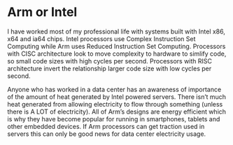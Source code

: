 # Arm or Intel
I have worked most of my professional life with systems built with Intel x86, x64 and ia64 chips. Intel processors use Complex Instruction Set Computing while Arm uses Reduced Instruction Set Computing. Processors with CISC architecture look to move complexity to hardware to simlify code, so small code sizes with high cycles per second. Processors with RISC architecture invert the relationship larger code size with low cycles per second.

Anyone who has worked in a data center has an awareness of importance of the amount of heat generated by Intel powered servers. There isn’t much heat generated from allowing electricity to flow through something (unless there is A LOT of electricity). All of Arm’s designs are energy efficient which is why they have become popular for running in smartphones, tablets and other embedded devices. If Arm processors can get traction used in servers this can only be good news for data center electricity usage.

